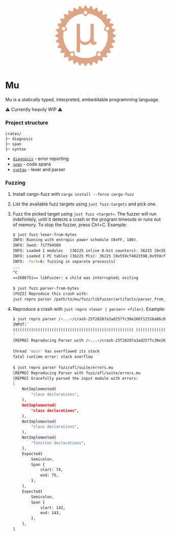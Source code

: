 <p align="center">
  <img
    alt="The greek lowercase letter mu inside of a gear shape"
    src="./assets/logo.svg"
    height="192px"
  >
</p>

# Mu

Mu is a statically typed, interpreted, embeddable programming language.

⚠ Currently heavily WIP ⚠

### Project structure

```
crates/
├─ diagnosis
├─ span
├─ syntax
```

- [`diagnosis`](./crates/diagnosis/) - error reporting
- [`span`](./crates/span/) - code spans
- [`syntax`](./crates/syntax/) - lexer and parser

### Fuzzing

1. Install cargo-fuzz with `cargo install --force cargo-fuzz`
2. List the available fuzz targets using `just fuzz-targets` and pick one.
3. Fuzz the picked target using `just fuzz <target>`. The fuzzer will run indefinitely, until it detects a crash or the program timeouts or runs out of memory. To stop the fuzzer, press Ctrl+C. Example:

   ```bash
   $ just fuzz lexer-from-bytes
   INFO: Running with entropic power schedule (0xFF, 100).
   INFO: Seed: 717794509
   INFO: Loaded 1 modules   (36225 inline 8-bit counters): 36225 [0x559cf4818810, 0x559cf4821591),
   INFO: Loaded 1 PC tables (36225 PCs): 36225 [0x559cf4821598,0x559cf48aeda8),
   INFO: -fork=6: fuzzing in separate process(s)
   ...
   ^C
   ==2686751== libFuzzer: a child was interrupted; exiting

   $ just fuzz parser-from-bytes
   [FUZZ] Reproduce this crash with:
   just repro parser /path/to/mu/fuzz/libfuzzer/artifacts/parser_from_bytes/crash-25f28287a3ad257fc30e266f12516a66c0ee3b1b --print-input
   ```

4. Reproduce a crash with `just repro <lexer | parser> <file>]`. Example:

   ```bash
   $ just repro parser /<...>/crash-25f28287a3ad257fc30e266f12516a66c0ee3b1b --print-input
   INPUT:`
   (((((((((0(((((((((((((((((((((((((((((((2((((((((((( (((((((((((((((((((((((((	((((((((((((8((((((((((((((((((((((((((((((((((((((((((((((((((((((((((((((	((((((((((((8((((((((((((((((((($((((((((((((((((((((((((((((((((((((((((((((((((((((((((((((((((((((((((((((((((((((((((((((((((((((((((((((((	((((((((((((8((((((((((((((((((($(((((((((((((((((((((((((((((((((((((((((((((((((((((((	(((((((((((((((((((((((((((	((((((((((((8((((((((((((((((((((((((((((((((((((((((((((((((((((((((((((((	((((((((((((8((((((((((((((((((($((((((((((((((((((((((((((((((((((((((((((((((((((((((((((((((((((((((((((((((((((((((((((((((((((((((((((((((	((((((((((((8((((((((((((((((((($(((((((((((((((((((((((((((((((((((((((((((((((((((((((	((((((((((((9((((((((411;n;1;n888844488883-311444448;2|||j|;n|||j|;n;1||88883-3((((((((((9((((((((411;n;1;n888844488883-311444448;2|||j|;n|||j|;n;1||88883-3114444411;n;1;n8888444888o888(((((((((((((((((((((((4
   `
   [REPRO] Reproducing Parser with /<...>/crash-25f28287a3ad257fc30e266f12516a66c0ee3b1b

   thread 'main' has overflowed its stack
   fatal runtime error: stack overflow

   $ just repro parser fuzz/afl/suite/errors.mu
   [REPRO] Reproducing Parser with fuzz/afl/suite/errors.mu
   [REPRO] Gracefully parsed the input module with errors:
   [
       NotImplemented(
           "class declarations",
       ),
       NotImplemented(
           "class declarations",
       ),
       NotImplemented(
           "class declarations",
       ),
       NotImplemented(
           "function declarations",
       ),
       Expected(
           Semicolon,
           Span {
               start: 74,
               end: 75,
           },
       ),
       Expected(
           Semicolon,
           Span {
               start: 142,
               end: 143,
           },
       ),
   ]
   ```
